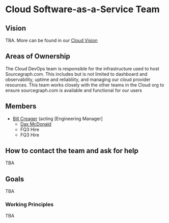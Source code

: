 # Cloud Software-as-a-Service Team

## Vision

TBA. More can be found in our [Cloud Vision](../../cloud/index.md#vision)

## Areas of Ownership

The Cloud DevOps team is responsible for the infrastructure used to host Sourcegraph.com. This includes but is not limited to dashboard and observability, uptime and reliabliity, and managing our cloud provider resources. This team works closely with the other teams in the Cloud org to ensure sourcegraph.com is available and functional for our users

## Members

- [Bill Creager](../../../../company/team/index.md#bill-creater) (acting [Engineering Manager]
  - [Dax McDonald](../../../../company/team/index.md#dax-mcdonald-he-him)
  - FQ3 Hire
  - FQ3 Hire

## How to contact the team and ask for help

TBA

## Goals

TBA

### Working Principles

TBA
